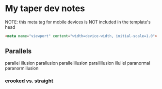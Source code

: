 # My taper dev notes

NOTE: this meta tag for mobile devices is NOT included in the template's head
```html
<meta name="viewport" content="width=device-width, initial-scale=1.0">
```

## Parallels

parallel
illusion
parallusion
parallelillusion
parallillusion
illullel
paranormal
paranormillusion

### crooked vs. straight
